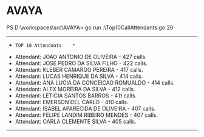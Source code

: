 # AVAYA
PS D:\workspaces\src\AVAYA> go run .\Top10CallAttendants.go 20
****************************
*     TOP 10 Attendants    *
* Attendant: JOAO ANTONIO DE OLIVEIRA - 427 calls.
* Attendant: JOSE PEDRO DA SILVA FILHO - 422 calls.
* Attendant: KLEBER CAMARGO PEREIRA - 417 calls.
* Attendant: LUCAS HENRIQUE DA SILVA - 414 calls.
* Attendant: ANA LUCIA DA CONCEICAO ROMUALDO - 414 calls.
* Attendant: ALEX MOREIRA DA SILVA - 412 calls.
* Attendant: LETICIA SANTOS BARROS - 411 calls.
* Attendant: EMERSON DEL CARLO - 410 calls.
* Attendant: ISABEL APARECIDA DE OLIVEIRA - 407 calls.
* Attendant: FELIPE LANDIM RIBEIRO MENDES - 407 calls.
* Attendant: CARLA CLEMENTE SILVA - 405 calls.
****************************
